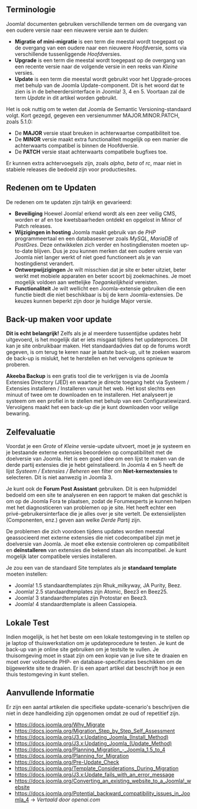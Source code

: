 <!-- Filename: jdocmanual?manual=user&heading=migration&filename=migration-basics.md / Display title: Basisprincipes van Migratie  -->

## Terminologie

Joomla! documenten gebruiken verschillende termen om de overgang van een oudere versie naar een nieuwere versie aan te duiden:

* **Migratie of mini-migratie** is een term die meestal wordt toegepast op de overgang van een oudere naar een nieuwere *Hoofd*versie, soms via verschillende tussenliggende *Hoofd*versies.
* **Upgrade** is een term die meestal wordt toegepast op de overgang van een recente versie naar de volgende versie in een reeks van *Kleine* versies.
* **Update** is een term die meestal wordt gebruikt voor het Upgrade-proces met behulp van de Joomla Update-component. Dit is het woord dat te zien is in de beheerdersinterface in Joomla! 3, 4 en 5. Voortaan zal de term *Update* in dit artikel worden gebruikt.

Het is ook nuttig om te weten dat Joomla de Semantic Versioning-standaard volgt. Kort gezegd, gegeven een versienummer MAJOR.MINOR.PATCH, zoals 5.1.0:

* De **MAJOR** versie staat breuken in achterwaartse compatibiliteit toe.
* De **MINOR** versie maakt extra functionaliteit mogelijk op een manier die achterwaarts compatibel is binnen de Hoofdversie.
* De **PATCH** versie staat achterwaarts compatibele bugfixes toe.

Er kunnen extra achtervoegsels zijn, zoals *alpha*, *beta* of *rc*, maar niet in stabiele releases die bedoeld zijn voor productiesites.

## Redenen om te Updaten

De redenen om te updaten zijn talrijk en gevarieerd:

* **Beveiliging** Hoewel Joomla! erkend wordt als een zeer veilig CMS, worden er
af en toe kwetsbaarheden ontdekt en opgelost in Minor of Patch releases.
* **Wijzigingen in hosting** Joomla maakt gebruik van de *PHP* programmeertaal
en een databaseserver zoals *MySQL*, *MariaDB* of *PostGres*. Deze ontwikkelen
zich verder en hostingdiensten moeten up-to-date blijven. Dus je zou kunnen
merken dat een oudere versie van Joomla niet langer werkt of niet goed functioneert
als je van hostingdienst verandert.
* **Ontwerpwijzigingen** Je wilt misschien dat je site er beter uitziet, beter
werkt met mobiele apparaten en beter scoort bij zoekmachines. Je moet mogelijk
voldoen aan wettelijke *Toegankelijkheid* vereisten.
* **Functionaliteit** Je wilt wellicht een Joomla-extensie gebruiken die een
functie biedt die niet beschikbaar is bij de kern Joomla-extensies. De keuzes
kunnen beperkt zijn door je huidige Major versie.

## Back-up maken voor update

**Dit is echt belangrijk!** Zelfs als je al meerdere tussentijdse updates hebt uitgevoerd, is het mogelijk dat er iets misgaat tijdens het updateproces. Dit kan je site onbruikbaar maken. Het standaardadvies dat op de forums wordt gegeven, is om terug te keren naar je laatste back-up, uit te zoeken waarom de back-up is mislukt, het te herstellen en het vervolgens opnieuw te proberen.

**Akeeba Backup** is een gratis tool die te verkrijgen is via de Joomla Extensies Directory (JED) en waartoe je directe toegang hebt via Systeem / Extensies installeren / Installeren vanuit het web. Het kost slechts een minuut of twee om te downloaden en te installeren. Het analyseert je systeem om een profiel in te stellen met behulp van een Configuratiewizard. Vervolgens maakt het een back-up die je kunt downloaden voor veilige bewaring.

## Zelfevaluatie

Voordat je een *Grote* of *Kleine* versie-update uitvoert, moet je je systeem en je bestaande externe extensies beoordelen op compatibiliteit met de doelversie van Joomla. Het is een goed idee om een lijst te maken van de derde partij extensies die je hebt geïnstalleerd. In Joomla 4 en 5 heeft de lijst *Systeem / Extensies / Beheren* een filter om **Niet-kernextensies** te selecteren. Dit is niet aanwezig in Joomla 3.

Je kunt ook de **Forum Post Assistant** gebruiken. Dit is een hulpmiddel bedoeld om een site te analyseren en een rapport te maken dat geschikt is om op de Joomla Fora te plaatsen, zodat de Forumexperts je kunnen helpen met het diagnosticeren van problemen op je site. Het heeft echter een privé-gebruikersinterface die je alles over je site vertelt. De extensielijsten (Componenten, enz.) geven aan welke *Derde Partij* zijn.

De problemen die zich voordoen tijdens updates worden meestal geassocieerd met externe extensies die niet codecompatibel zijn met je doelversie van Joomla. Je moet elke extensie controleren op compatibiliteit en **deïnstalleren** van extensies die bekend staan als incompatibel. Je kunt mogelijk later compatibele versies installeren.

Je zou een van de standaard Site templates als je **standaard template** moeten instellen:

* Joomla! 1.5 standaardtemplates zijn Rhuk_milkyway, JA Purity, Beez.
* Joomla! 2.5 standaardtemplates zijn Atomic, Beez3 en Beez25.
* Joomla! 3 standaardtemplates zijn Protostar en Beez3.
* Joomla! 4 standaardtemplate is alleen Cassiopeia.

## Lokale Test

Indien mogelijk, is het het beste om een lokale testomgeving in te stellen op je laptop of thuiswerkstation om je updateprocedure te testen. Je kunt de back-up van je online site gebruiken om je testsite te vullen. Je thuisomgeving moet in staat zijn om een kopie van je live site te draaien en moet over voldoende PHP- en database-specificaties beschikken om de bijgewerkte site te draaien. Er is een apart artikel dat beschrijft hoe je een thuis testomgeving in kunt stellen.

## Aanvullende Informatie

Er zijn een aantal artikelen die specifieke update-scenario's beschrijven die niet in deze handleiding zijn opgenomen omdat ze oud of repetitief zijn.

* https://docs.joomla.org/Why_Migrate
* https://docs.joomla.org/Migration_Step_by_Step_Self_Assessment
* https://docs.joomla.org/J3.x:Updating_Joomla_(Install_Method)
* https://docs.joomla.org/J3.x:Updating_Joomla_(Update_Method)
* https://docs.joomla.org/Planning_Migration_-_Joomla_1.5_to_4
* https://docs.joomla.org/Planning_for_Migration
* https://docs.joomla.org/Pre-Update_Check
* https://docs.joomla.org/Template_Considerations_During_Migration
* https://docs.joomla.org/J3.x:Update_fails_with_an_error_message
* https://docs.joomla.org/Converting_an_existing_website_to_a_Joomla!_website
* https://docs.joomla.org/Potential_backward_compatibility_issues_in_Joomla_4
->
*Vertaald door openai.com*

